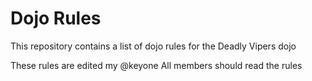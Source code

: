Dojo Rules
==========

This repository contains a list of dojo rules for the Deadly Vipers dojo

These rules are edited my @keyone
All members should read the rules
